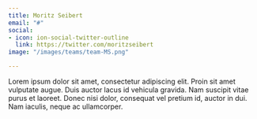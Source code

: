 ```yaml
---
title: Moritz Seibert
email: "#"
social:
- icon: ion-social-twitter-outline
  link: https://twitter.com/moritzseibert
image: "/images/teams/team-MS.png"

---
```

Lorem ipsum dolor sit amet, consectetur adipiscing elit. Proin sit amet vulputate augue. Duis auctor lacus id vehicula gravida. Nam suscipit vitae purus et laoreet.
Donec nisi dolor, consequat vel pretium id, auctor in dui. Nam iaculis, neque ac ullamcorper.
